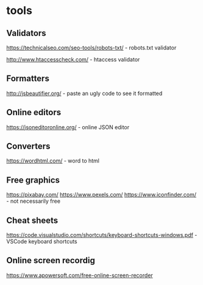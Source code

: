 # tools

## Validators
https://technicalseo.com/seo-tools/robots-txt/ - robots.txt validator

http://www.htaccesscheck.com/ - htaccess validator

## Formatters
http://jsbeautifier.org/ - paste an ugly code to see it formatted

## Online editors
https://jsoneditoronline.org/ - online JSON editor

## Converters
https://wordhtml.com/ - word to html

## Free graphics
https://pixabay.com/
https://www.pexels.com/
https://www.iconfinder.com/ - not necessarily free

## Cheat sheets
https://code.visualstudio.com/shortcuts/keyboard-shortcuts-windows.pdf - VSCode keyboard shortcuts

## Online screen recordig
https://www.apowersoft.com/free-online-screen-recorder


